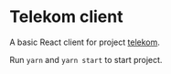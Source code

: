 # Telekom client

A basic React client for project [telekom](https://github.com/mbdilaver/telekom).

Run `yarn` and `yarn start` to start project.
